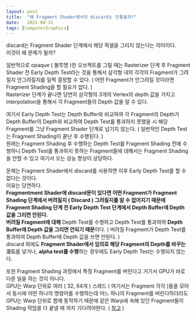 ```yaml
---
layout: post
title:  "왜 Fragment Shader에서의 discard는 안좋을까?"
date:   2021-08-31
tags: [ComputerGraphics]
---
```


discard는 Fragment Shader 단계에서 해당 픽셀을 그리지 않는다는 의미이다.      
이것이 왜 문제가 될까?     

일반적으로 opaque ( 불투명 )한 오브젝트를 그릴 때는 Rasterizer 단계 후 Fragment Shader 전 Early Depth Test라는 것을 통해서 삼각형 내의 각각의 Fragment가 그려질지 안그려질지를 일찍 결정할 수 있다. ( 어떤 Fragment가 안그려질 것이라면 Fragment Shading을 할 필요가 없다. )                   
Rasterizer 단계가 끝나면 당연히 삼각형의 3개의 Vertex의 depth 값을 가지고 interpolation을 통해서 각 Fragment들의 Depth 값을 알 수 있다.          

여기서 Early Depth Test는 Depth Buffer와 비교하여 각 Fragment의 Depth가 Depth Buffer의 Depth와 비교하여 Depth Test를 통과하지 못했을 시 해당 Fragment를 그냥 Fragment Shader 단계로 넘기지 않는다. ( 일반적인 Depth Test는 Fragment Shading이 끝난 후 수행된다. )                                     
원래는 Fragment Shading 후 수행하는 Depth Test를 Fragment Shading 전에 수행하니 Depth Test를 통과하지 못하는 Fragment들에 대해서는 Fragment Shading을 안할 수 있고 여기서 오는 성능 향상이 상당하다.           

문제는 Fragment Shader에서 discard를 사용하면 이후 Early Depth Test를 할 수 없다는 것이다.    
이유는 당연하다.                  
**Fragmentment Shader에 discard문이 있다면 어떤 Fragment가 Fragment Shading 단계에서 버려질지 ( Discard ) 그려질지를 알 수 없어지기 때문에 Fragment Shading 단계 전 Early Depth Test 단계에서 Depth Buffer에 Depth 값을 그리면 안된다.**      
**버려질 Fragment에 대해** Depth Test를 수행하고 Depth Test를 통과하여 **Depth Buffer에 Depth 값을 그리면 안되기 때문**이다. ( 버려질 Fragment가 Depth Test를 통과하여 Depth Buffer에 Depth 값을 쓰면 안된다. )                           
discard 외에도 **Fragment Shader에서 임의로 해당 Fragment의 Depth를 바꾸는 코드**를 넣거나, **alpha test를 수행**하는 경우에도 Early Depth Test는 수행되지 않는다.            

또한 Fragment Shading 과정에서 특정 Fragment를 버린다고 거기서 GPU가 바로 다른 일을 하는 것이 아니다.       
GPU는 Warp 단위로 여러 ( 32, 64개 ) 스레드 ( 여기서는 Fragment 각각 )들을 모아서 동시에 어떤 하나의 명령어를 수행하는데 어느 하나의 Fragment를 버린다하더라도 GPU는 Warp 단위로 함께 동작하기 때문에 같은 Warp에 속해 있던 Fragment들이 Shading 작업을 다 끝낼 때 까지 기다려야한다. ( [참고](https://sungjjinkang.github.io/computerscience/computergraphics/2021/09/09/shader_if.html) )             
